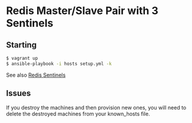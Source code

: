 # Redis Master/Slave Pair with 3 Sentinels

## Starting

``` bash
$ vagrant up
$ ansible-playbook -i hosts setup.yml -k
```

See also [Redis Sentinels](http://redis.io/topics/sentinel)

## Issues

If you destroy the machines and then provision new ones, you will need to delete the destroyed machines from your known_hosts file.